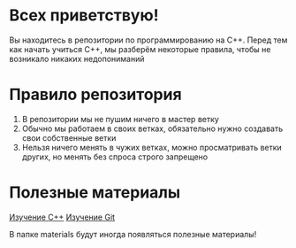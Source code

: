 <h1>Всех приветствую!</h1>

Вы находитесь в репозитории по программированию на С++. Перед тем как начать учиться С++, мы разберём некоторые правила, чтобы не возникало никаких недопониманий

<h1>Правило репозитория</h1>

1) В репозитории мы не пушим ничего в мастер ветку
2) Обычно мы работаем в своих ветках, обязательно нужно создавать свои собственные ветки
3) Нельзя ничего менять в чужих ветках, можно просматривать ветки других, но менять без спроса строго запрещено

<h1>Полезные материалы</h1>

<a href = "https://metanit.com/cpp/">Изучение С++</a>
<a href = "https://ru.hexlet.io/programs/git-basics-free">Изучение Git</a>

В папке materials будут иногда появляться полезные материалы!


